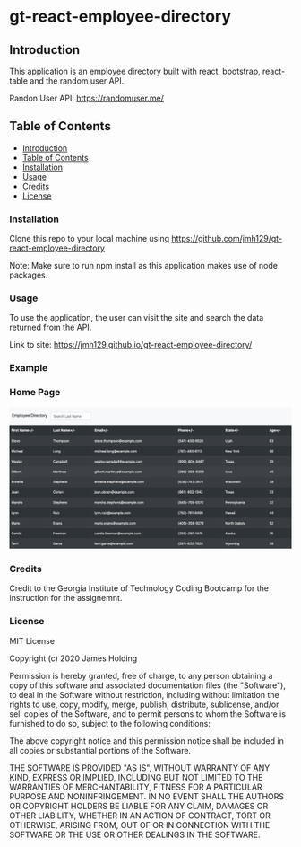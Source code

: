 # gt-react-employee-directory

## Introduction

This application is an employee directory built with react, bootstrap, react-table and the random user API.

Randon User API: https://randomuser.me/

## Table of Contents

- [Introduction](#Introduction)
- [Table of Contents](#table-of-contents)
- [Installation](#installation)
- [Usage](#usage)
- [Credits](#credits)
- [License](#license)

### Installation

Clone this repo to your local machine using https://github.com/jmh129/gt-react-employee-directory

Note: Make sure to run npm install as this application makes use of node packages.

### Usage

To use the application, the user can visit the site and search the data returned from the API.

Link to site: https://jmh129.github.io/gt-react-employee-directory/

### Example

### Home Page

![Alt Text](https://github.com/jmh129/gt-react-employee-directory/blob/master/images/homepage.png?raw=true)

### Credits

Credit to the Georgia Institute of Technology Coding Bootcamp for the instruction for the assignemnt.

### License

MIT License

Copyright (c) 2020 James Holding

Permission is hereby granted, free of charge, to any person obtaining a copy
of this software and associated documentation files (the "Software"), to deal
in the Software without restriction, including without limitation the rights
to use, copy, modify, merge, publish, distribute, sublicense, and/or sell
copies of the Software, and to permit persons to whom the Software is
furnished to do so, subject to the following conditions:

The above copyright notice and this permission notice shall be included in all
copies or substantial portions of the Software.

THE SOFTWARE IS PROVIDED "AS IS", WITHOUT WARRANTY OF ANY KIND, EXPRESS OR
IMPLIED, INCLUDING BUT NOT LIMITED TO THE WARRANTIES OF MERCHANTABILITY,
FITNESS FOR A PARTICULAR PURPOSE AND NONINFRINGEMENT. IN NO EVENT SHALL THE
AUTHORS OR COPYRIGHT HOLDERS BE LIABLE FOR ANY CLAIM, DAMAGES OR OTHER
LIABILITY, WHETHER IN AN ACTION OF CONTRACT, TORT OR OTHERWISE, ARISING FROM,
OUT OF OR IN CONNECTION WITH THE SOFTWARE OR THE USE OR OTHER DEALINGS IN THE
SOFTWARE.
